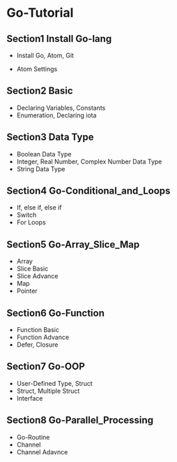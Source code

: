 # Go-Tutorial

## Section1 Install Go-lang
* Install Go, Atom, Git

* Atom Settings

## Section2 Basic

* Declaring Variables, Constants
* Enumeration, Declaring iota

## Section3 Data Type

* Boolean Data Type
* Integer, Real Number, Complex Number Data Type
* String Data Type

## Section4 Go-Conditional_and_Loops

* If, else if, else if
* Switch
* For Loops

## Section5 Go-Array_Slice_Map

* Array
* Slice Basic
* Slice Advance
* Map
* Pointer

## Section6 Go-Function

* Function Basic
* Function Advance
* Defer, Closure

## Section7 Go-OOP

* User-Defined Type, Struct
* Struct, Multiple Struct
* Interface

## Section8 Go-Parallel_Processing

* Go-Routine
* Channel
* Channel Adavnce